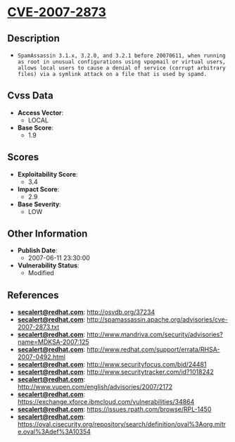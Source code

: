 
# [CVE-2007-2873](https://cve.mitre.org/cgi-bin/cvename.cgi?name=CVE-2007-2873)

## Description

- `SpamAssassin 3.1.x, 3.2.0, and 3.2.1 before 20070611, when running as root in unusual configurations using vpopmail or virtual users, allows local users to cause a denial of service (corrupt arbitrary files) via a symlink attack on a file that is used by spamd.`

## Cvss Data

- **Access Vector**:
  - LOCAL
- **Base Score**:
  - 1.9

## Scores

- **Exploitability Score**:
  - 3.4
- **Impact Score**:
  - 2.9
- **Base Severity**:
  - LOW

## Other Information

- **Publish Date**:
  - 2007-06-11 23:30:00
- **Vulnerability Status**:
  - Modified

## References

- **secalert@redhat.com**: http://osvdb.org/37234
- **secalert@redhat.com**: http://spamassassin.apache.org/advisories/cve-2007-2873.txt
- **secalert@redhat.com**: http://www.mandriva.com/security/advisories?name=MDKSA-2007:125
- **secalert@redhat.com**: http://www.redhat.com/support/errata/RHSA-2007-0492.html
- **secalert@redhat.com**: http://www.securityfocus.com/bid/24481
- **secalert@redhat.com**: http://www.securitytracker.com/id?1018242
- **secalert@redhat.com**: http://www.vupen.com/english/advisories/2007/2172
- **secalert@redhat.com**: https://exchange.xforce.ibmcloud.com/vulnerabilities/34864
- **secalert@redhat.com**: https://issues.rpath.com/browse/RPL-1450
- **secalert@redhat.com**: https://oval.cisecurity.org/repository/search/definition/oval%3Aorg.mitre.oval%3Adef%3A10354
